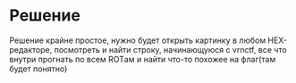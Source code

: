 # Решение

Решение крайне простое, нужно будет открыть картинку в любом HEX-редакторе, посмотреть и найти строку, начинающуюся с vrnctf, все что внутри прогнать по всем ROTам и найти что-то похожее на флаг(там будет понятно)
